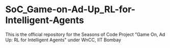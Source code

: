# SoC_Game-on-Ad-Up_RL-for-Intelligent-Agents
This is the official repository for the Seasons of Code Project "Game On, Ad Up: RL for Intelligent Agents" under WnCC, IIT Bombay
